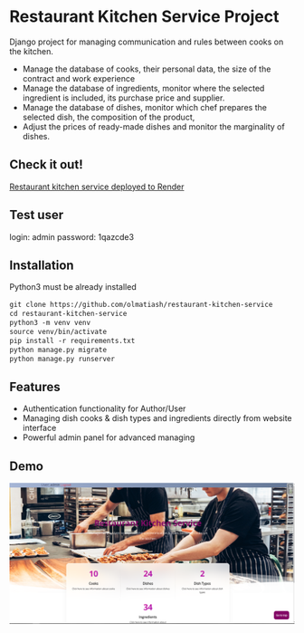 # Restaurant Kitchen Service Project

Django project for managing communication and rules between cooks on the kitchen.
* Manage the database of cooks, their personal data, the size of the contract and work experience
* Manage the database of ingredients, monitor where the selected ingredient is included, its purchase price and supplier.
* Manage the database of dishes, monitor which chef prepares the selected dish, the composition of the product, 
* Adjust the prices of ready-made dishes and monitor the marginality of dishes.



## Check it out!

[Restaurant kitchen service deployed to Render](https://restaurant-kitchen-service-3bui.onrender.com)

## Test user

login: admin
password: 1qazcde3

## Installation

Python3 must be already installed

``` shell
git clone https://github.com/olmatiash/restaurant-kitchen-service
cd restaurant-kitchen-service
python3 -m venv venv
source venv/bin/activate
pip install -r requirements.txt
python manage.py migrate
python manage.py runserver
```

## Features

* Authentication functionality for Author/User
* Managing dish cooks & dish types and ingredients directly from website interface
* Powerful admin panel for advanced managing

## Demo

![Website Interface](demo.PNG)